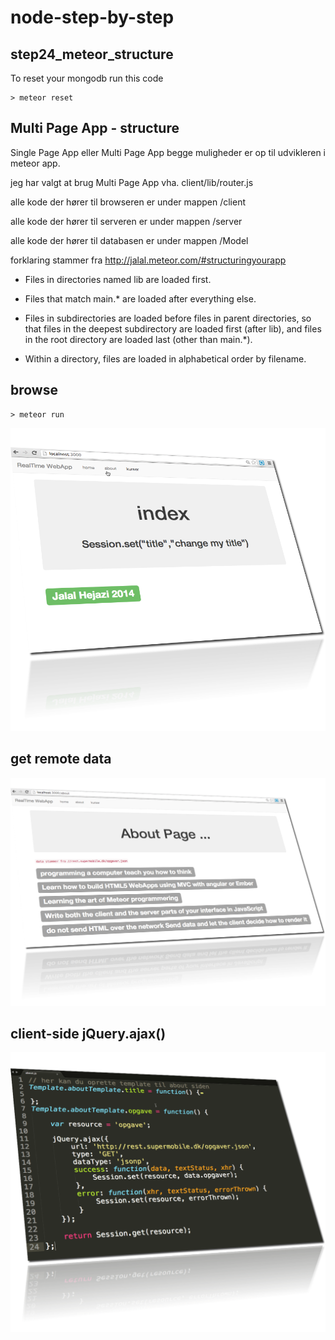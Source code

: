 node-step-by-step
=================


## step24_meteor_structure

To reset your mongodb run this code

    > meteor reset



## Multi Page App - structure

Single Page App eller Multi Page App begge muligheder er op til udvikleren i meteor app. 

jeg har valgt at brug Multi Page App vha. client/lib/router.js

alle kode der hører til browseren er under mappen /client

alle kode der hører til serveren er under mappen /server

alle kode der hører til databasen er under mappen /Model

forklaring stammer fra http://jalal.meteor.com/#structuringyourapp

* Files in directories named lib are loaded first.

* Files that match main.* are loaded after everything else.

* Files in subdirectories are loaded before files in parent directories, so that files in the deepest subdirectory are loaded first (after lib), and files in the root directory are loaded last (other than main.*).

* Within a directory, files are loaded in alphabetical order by filename.



## browse


    > meteor run   

<img src="images/localhost-3000.png" alt="">

## get remote data
<img src="images/localhost-about.png" alt="">

## client-side jQuery.ajax()

<img src="images/code-about.png" alt="">

